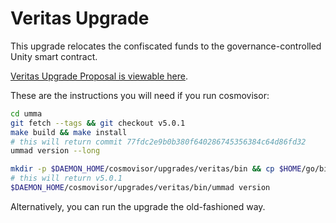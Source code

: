 # Veritas Upgrade

This upgrade relocates the confiscated funds to the governance-controlled Unity smart contract.

[Veritas Upgrade Proposal is viewable here](https://www.mintscan.io/umma/proposals/21).

These are the instructions you will need if you run cosmovisor:

```bash
cd umma
git fetch --tags && git checkout v5.0.1
make build && make install
# this will return commit 77fdc2e9b0b380f640286745356384c64d86fd32
ummad version --long

mkdir -p $DAEMON_HOME/cosmovisor/upgrades/veritas/bin && cp $HOME/go/bin/ummad $DAEMON_HOME/cosmovisor/upgrades/veritas/bin
# this will return v5.0.1
$DAEMON_HOME/cosmovisor/upgrades/veritas/bin/ummad version
```

Alternatively, you can run the upgrade the old-fashioned way.
